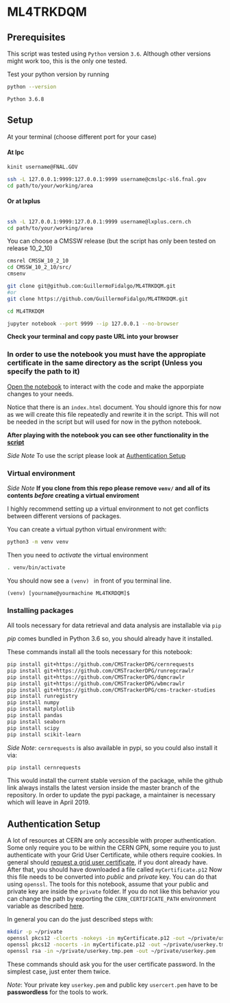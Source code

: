 # ML4TRKDQM

## Prerequisites

This script was tested using ```Python``` version ```3.6```. 
Although other versions might work too, this is the only one tested.

Test your python version by running

```bash
python --version
```

```
Python 3.6.8
```
## Setup

At your terminal (choose different port for your case)

#### At lpc
```bash
kinit username@FNAL.GOV

ssh -L 127.0.0.1:9999:127.0.0.1:9999 username@cmslpc-sl6.fnal.gov
cd path/to/your/working/area
```
#### Or at lxplus

```bash

ssh -L 127.0.0.1:9999:127.0.0.1:9999 username@lxplus.cern.ch
cd path/to/your/working/area
```

You can choose a CMSSW release (but the script has only been tested on release 10_2_10)
```bash
cmsrel CMSSW_10_2_10
cd CMSSW_10_2_10/src/
cmsenv

git clone git@github.com:GuillermoFidalgo/ML4TRKDQM.git
#or 
git clone https://github.com/GuillermoFidalgo/ML4TRKDQM.git

cd ML4TRKDQM

jupyter notebook --port 9999 --ip 127.0.0.1 --no-browser
```
**Check your terminal and copy paste URL into your browser**





### In order to use the notebook you must have the appropiate certificate in the same directory as the script (Unless you specify the path to it)
[Open the notebook](ListOfRuns.ipynb) to interact with the code and make the apporpiate changes to your needs.

Notice that there is an `index.html` document. You should ignore this for now as we will create this file repeatedly and rewrite it in the script. This will not be needed in the script but will used for now in the python notebook.

**After playing with the notebook you can see other functionality in the [script](ListRuns.py)**


*Side Note* To use the script please look at [Authentication Setup](https://github.com/GuillermoFidalgo/ML4TRKDQM#authentication-setup)
### Virtual environment

*Side Note* **If you clone from this repo please remove `venv/` and all of its contents *before* creating a virtual enviroment**

I highly recommend setting up a virtual environment to not get conflicts between different versions of packages.

You can create a virtual python virtual environment with:

```bash
python3 -m venv venv
```

Then you need to *activate* the virtual environment

```bash
. venv/bin/activate
```

You should now see a ```(venv) ``` in front of you terminal line.

```
(venv) [yourname@yourmachine ML4TKRDQM]$
```


### Installing packages

All tools necessary for data retrieval and data analysis are installable via ```pip```

*pip* comes bundled in Python 3.6 so, you should already have it installed.

These commands install all the tools necessary for this notebook:

```bash
pip install git+https://github.com/CMSTrackerDPG/cernrequests
pip install git+https://github.com/CMSTrackerDPG/runregcrawlr
pip install git+https://github.com/CMSTrackerDPG/dqmcrawlr
pip install git+https://github.com/CMSTrackerDPG/wbmcrawlr
pip install git+https://github.com/CMSTrackerDPG/cms-tracker-studies
pip install runregistry
pip install numpy
pip install matplotlib
pip install pandas
pip install seaborn
pip install scipy
pip install scikit-learn
```

*Side Note*: ```cernrequests``` is also available in pypi, so you could also install it via:

```bash
pip install cernrequests
```

This would install the current stable version of the package, 
while the github link always installs the latest version inside the master branch of the repository.
In order to update the pypi package, a maintainer is necessary which will leave in April 2019.


## Authentication Setup

A lot of resources at CERN are only accessible with proper authentication. 
Some only require you to be within the CERN GPN, some require you to just authenticate with your Grid User Certificate, while others require cookies.
In general should [request a grid user certificate](https://ca.cern.ch/ca/), if you dont already have.
After that, you should have downloaded a file called ```myCertificate.p12```
Now this file needs to be converted into *public* and *private* key. You can do that using ```openssl```.
The tools for this notebook, assume that your public and private key are inside the ```private``` folder.
If you do not like this behavior you can change the path by exporting the ```CERN_CERTIFICATE_PATH``` environment variable as described [here](https://github.com/CMSTrackerDPG/cernrequests#configuration).

In general you can do the just described steps with:

```bash
mkdir -p ~/private
openssl pkcs12 -clcerts -nokeys -in myCertificate.p12 -out ~/private/usercert.pem
openssl pkcs12 -nocerts -in myCertificate.p12 -out ~/private/userkey.tmp.pem
openssl rsa -in ~/private/userkey.tmp.pem -out ~/private/userkey.pem
```

These commands should ask you for the user certificate password. 
In the simplest case, just enter them twice.

*Note*: Your private key ```userkey.pem``` and public key ```usercert.pem``` have to be **passwordless** for the tools to work.
